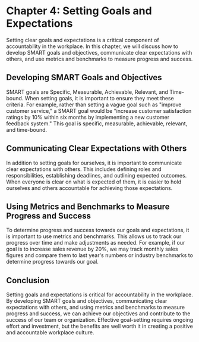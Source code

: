 Chapter 4: Setting Goals and Expectations
=========================================

Setting clear goals and expectations is a critical component of accountability in the workplace. In this chapter, we will discuss how to develop SMART goals and objectives, communicate clear expectations with others, and use metrics and benchmarks to measure progress and success.

Developing SMART Goals and Objectives
-------------------------------------

SMART goals are Specific, Measurable, Achievable, Relevant, and Time-bound. When setting goals, it is important to ensure they meet these criteria. For example, rather than setting a vague goal such as "improve customer service," a SMART goal would be "increase customer satisfaction ratings by 10% within six months by implementing a new customer feedback system." This goal is specific, measurable, achievable, relevant, and time-bound.

Communicating Clear Expectations with Others
--------------------------------------------

In addition to setting goals for ourselves, it is important to communicate clear expectations with others. This includes defining roles and responsibilities, establishing deadlines, and outlining expected outcomes. When everyone is clear on what is expected of them, it is easier to hold ourselves and others accountable for achieving those expectations.

Using Metrics and Benchmarks to Measure Progress and Success
------------------------------------------------------------

To determine progress and success towards our goals and expectations, it is important to use metrics and benchmarks. This allows us to track our progress over time and make adjustments as needed. For example, if our goal is to increase sales revenue by 20%, we may track monthly sales figures and compare them to last year's numbers or industry benchmarks to determine progress towards our goal.

Conclusion
----------

Setting goals and expectations is critical for accountability in the workplace. By developing SMART goals and objectives, communicating clear expectations with others, and using metrics and benchmarks to measure progress and success, we can achieve our objectives and contribute to the success of our team or organization. Effective goal-setting requires ongoing effort and investment, but the benefits are well worth it in creating a positive and accountable workplace culture.
